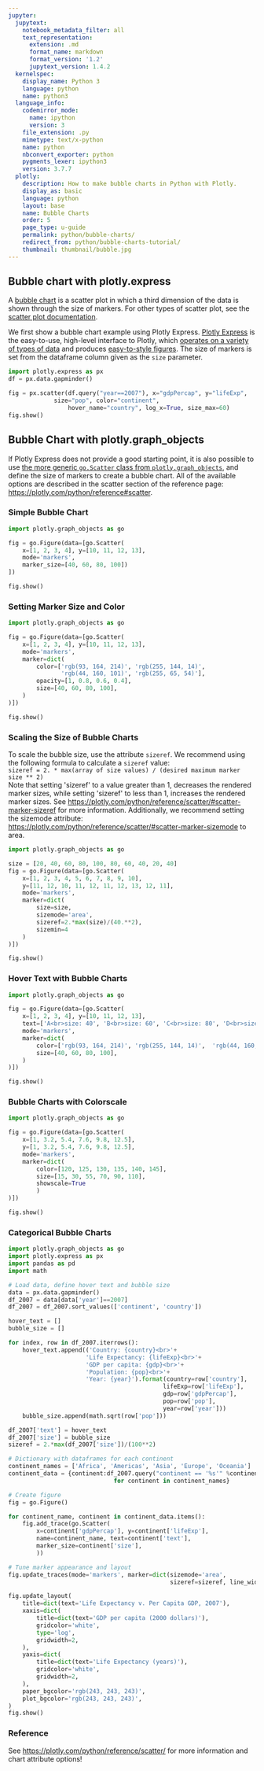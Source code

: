 ```yaml
---
jupyter:
  jupytext:
    notebook_metadata_filter: all
    text_representation:
      extension: .md
      format_name: markdown
      format_version: '1.2'
      jupytext_version: 1.4.2
  kernelspec:
    display_name: Python 3
    language: python
    name: python3
  language_info:
    codemirror_mode:
      name: ipython
      version: 3
    file_extension: .py
    mimetype: text/x-python
    name: python
    nbconvert_exporter: python
    pygments_lexer: ipython3
    version: 3.7.7
  plotly:
    description: How to make bubble charts in Python with Plotly.
    display_as: basic
    language: python
    layout: base
    name: Bubble Charts
    order: 5
    page_type: u-guide
    permalink: python/bubble-charts/
    redirect_from: python/bubble-charts-tutorial/
    thumbnail: thumbnail/bubble.jpg
---
```


## Bubble chart with plotly.express

A [bubble chart](https://en.wikipedia.org/wiki/Bubble_chart) is a scatter plot in which a third dimension of the data is shown through the size of markers. For other types of scatter plot, see the [scatter plot documentation](https://plotly.com/python/line-and-scatter/).

We first show a bubble chart example using Plotly Express. [Plotly Express](plotly-express.md) is the easy-to-use, high-level interface to Plotly, which [operates on a variety of types of data](px-arguments.md) and produces [easy-to-style figures](styling-plotly-express.md). The size of markers is set from the dataframe column given as the `size` parameter.

```python
import plotly.express as px
df = px.data.gapminder()

fig = px.scatter(df.query("year==2007"), x="gdpPercap", y="lifeExp",
	         size="pop", color="continent",
                 hover_name="country", log_x=True, size_max=60)
fig.show()
```

## Bubble Chart with plotly.graph_objects

If Plotly Express does not provide a good starting point, it is also possible to use [the more generic `go.Scatter` class from `plotly.graph_objects`](graph-objects.md), and define the size of markers to create a bubble chart. All of the available options are described in the scatter section of the reference page: https://plotly.com/python/reference#scatter.

### Simple Bubble Chart

```python
import plotly.graph_objects as go

fig = go.Figure(data=[go.Scatter(
    x=[1, 2, 3, 4], y=[10, 11, 12, 13],
    mode='markers',
    marker_size=[40, 60, 80, 100])
])

fig.show()
```

### Setting Marker Size and Color

```python
import plotly.graph_objects as go

fig = go.Figure(data=[go.Scatter(
    x=[1, 2, 3, 4], y=[10, 11, 12, 13],
    mode='markers',
    marker=dict(
        color=['rgb(93, 164, 214)', 'rgb(255, 144, 14)',
               'rgb(44, 160, 101)', 'rgb(255, 65, 54)'],
        opacity=[1, 0.8, 0.6, 0.4],
        size=[40, 60, 80, 100],
    )
)])

fig.show()
```

### Scaling the Size of Bubble Charts

To scale the bubble size, use the attribute `sizeref`. We recommend using the following formula to calculate a `sizeref` value:<br>
`sizeref = 2. * max(array of size values) / (desired maximum marker size ** 2)`<br>
Note that setting 'sizeref' to a value greater than 1, decreases the rendered marker sizes, while setting 'sizeref' to less than 1, increases the rendered marker sizes. See https://plotly.com/python/reference/scatter/#scatter-marker-sizeref for more information.
Additionally, we recommend setting the sizemode attribute: https://plotly.com/python/reference/scatter/#scatter-marker-sizemode to area.

```python
import plotly.graph_objects as go

size = [20, 40, 60, 80, 100, 80, 60, 40, 20, 40]
fig = go.Figure(data=[go.Scatter(
    x=[1, 2, 3, 4, 5, 6, 7, 8, 9, 10],
    y=[11, 12, 10, 11, 12, 11, 12, 13, 12, 11],
    mode='markers',
    marker=dict(
        size=size,
        sizemode='area',
        sizeref=2.*max(size)/(40.**2),
        sizemin=4
    )
)])

fig.show()
```

### Hover Text with Bubble Charts

```python
import plotly.graph_objects as go

fig = go.Figure(data=[go.Scatter(
    x=[1, 2, 3, 4], y=[10, 11, 12, 13],
    text=['A<br>size: 40', 'B<br>size: 60', 'C<br>size: 80', 'D<br>size: 100'],
    mode='markers',
    marker=dict(
        color=['rgb(93, 164, 214)', 'rgb(255, 144, 14)',  'rgb(44, 160, 101)', 'rgb(255, 65, 54)'],
        size=[40, 60, 80, 100],
    )
)])

fig.show()
```

### Bubble Charts with Colorscale

```python
import plotly.graph_objects as go

fig = go.Figure(data=[go.Scatter(
    x=[1, 3.2, 5.4, 7.6, 9.8, 12.5],
    y=[1, 3.2, 5.4, 7.6, 9.8, 12.5],
    mode='markers',
    marker=dict(
        color=[120, 125, 130, 135, 140, 145],
        size=[15, 30, 55, 70, 90, 110],
        showscale=True
        )
)])

fig.show()
```

### Categorical Bubble Charts

```python
import plotly.graph_objects as go
import plotly.express as px
import pandas as pd
import math

# Load data, define hover text and bubble size
data = px.data.gapminder()
df_2007 = data[data['year']==2007]
df_2007 = df_2007.sort_values(['continent', 'country'])

hover_text = []
bubble_size = []

for index, row in df_2007.iterrows():
    hover_text.append(('Country: {country}<br>'+
                      'Life Expectancy: {lifeExp}<br>'+
                      'GDP per capita: {gdp}<br>'+
                      'Population: {pop}<br>'+
                      'Year: {year}').format(country=row['country'],
                                            lifeExp=row['lifeExp'],
                                            gdp=row['gdpPercap'],
                                            pop=row['pop'],
                                            year=row['year']))
    bubble_size.append(math.sqrt(row['pop']))

df_2007['text'] = hover_text
df_2007['size'] = bubble_size
sizeref = 2.*max(df_2007['size'])/(100**2)

# Dictionary with dataframes for each continent
continent_names = ['Africa', 'Americas', 'Asia', 'Europe', 'Oceania']
continent_data = {continent:df_2007.query("continent == '%s'" %continent)
                              for continent in continent_names}

# Create figure
fig = go.Figure()

for continent_name, continent in continent_data.items():
    fig.add_trace(go.Scatter(
        x=continent['gdpPercap'], y=continent['lifeExp'],
        name=continent_name, text=continent['text'],
        marker_size=continent['size'],
        ))

# Tune marker appearance and layout
fig.update_traces(mode='markers', marker=dict(sizemode='area',
                                              sizeref=sizeref, line_width=2))

fig.update_layout(
    title=dict(text='Life Expectancy v. Per Capita GDP, 2007'),
    xaxis=dict(
        title=dict(text='GDP per capita (2000 dollars)'),
        gridcolor='white',
        type='log',
        gridwidth=2,
    ),
    yaxis=dict(
        title=dict(text='Life Expectancy (years)'),
        gridcolor='white',
        gridwidth=2,
    ),
    paper_bgcolor='rgb(243, 243, 243)',
    plot_bgcolor='rgb(243, 243, 243)',
)
fig.show()
```

### Reference

See https://plotly.com/python/reference/scatter/ for more information and chart attribute options!

